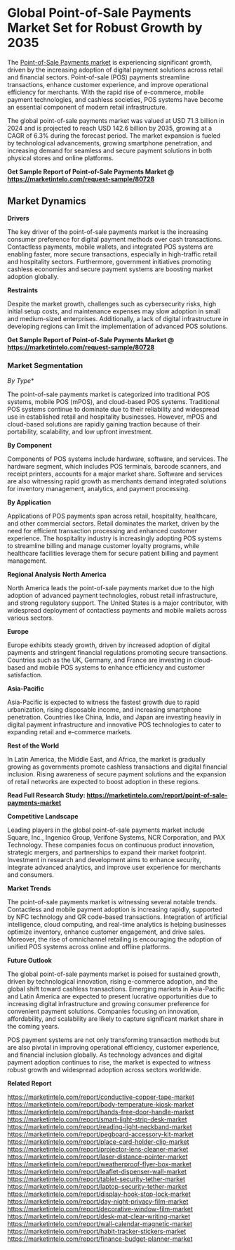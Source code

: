 # Global Point-of-Sale Payments Market Set for Robust Growth by 2035

The [Point-of-Sale Payments market](https://marketintelo.com/report/point-of-sale-payments-market) is experiencing significant growth, driven by the increasing adoption of digital payment solutions across retail and financial sectors. Point-of-sale (POS) payments streamline transactions, enhance customer experience, and improve operational efficiency for merchants. With the rapid rise of e-commerce, mobile payment technologies, and cashless societies, POS systems have become an essential component of modern retail infrastructure.

The global point-of-sale payments market was valued at USD 71.3 billion in 2024 and is projected to reach USD 142.6 billion by 2035, growing at a CAGR of 6.3% during the forecast period. The market expansion is fueled by technological advancements, growing smartphone penetration, and increasing demand for seamless and secure payment solutions in both physical stores and online platforms.

**Get Sample Report of Point-of-Sale Payments Market @ https://marketintelo.com/request-sample/80728**

## Market Dynamics
**Drivers**

The key driver of the point-of-sale payments market is the increasing consumer preference for digital payment methods over cash transactions. Contactless payments, mobile wallets, and integrated POS systems are enabling faster, more secure transactions, especially in high-traffic retail and hospitality sectors. Furthermore, government initiatives promoting cashless economies and secure payment systems are boosting market adoption globally.

**Restraints**

Despite the market growth, challenges such as cybersecurity risks, high initial setup costs, and maintenance expenses may slow adoption in small and medium-sized enterprises. Additionally, a lack of digital infrastructure in developing regions can limit the implementation of advanced POS solutions.

**Get Sample Report of Point-of-Sale Payments Market @ https://marketintelo.com/request-sample/80728**

### Market Segmentation
*By Type**

The point-of-sale payments market is categorized into traditional POS systems, mobile POS (mPOS), and cloud-based POS systems. Traditional POS systems continue to dominate due to their reliability and widespread use in established retail and hospitality businesses. However, mPOS and cloud-based solutions are rapidly gaining traction because of their portability, scalability, and low upfront investment.

**By Component**

Components of POS systems include hardware, software, and services. The hardware segment, which includes POS terminals, barcode scanners, and receipt printers, accounts for a major market share. Software and services are also witnessing rapid growth as merchants demand integrated solutions for inventory management, analytics, and payment processing.

**By Application**

Applications of POS payments span across retail, hospitality, healthcare, and other commercial sectors. Retail dominates the market, driven by the need for efficient transaction processing and enhanced customer experience. The hospitality industry is increasingly adopting POS systems to streamline billing and manage customer loyalty programs, while healthcare facilities leverage them for secure patient billing and payment management.

**Regional Analysis**
**North America**

North America leads the point-of-sale payments market due to the high adoption of advanced payment technologies, robust retail infrastructure, and strong regulatory support. The United States is a major contributor, with widespread deployment of contactless payments and mobile wallets across various sectors.

**Europe**

Europe exhibits steady growth, driven by increased adoption of digital payments and stringent financial regulations promoting secure transactions. Countries such as the UK, Germany, and France are investing in cloud-based and mobile POS systems to enhance efficiency and customer satisfaction.

**Asia-Pacific**

Asia-Pacific is expected to witness the fastest growth due to rapid urbanization, rising disposable income, and increasing smartphone penetration. Countries like China, India, and Japan are investing heavily in digital payment infrastructure and innovative POS technologies to cater to expanding retail and e-commerce markets.

**Rest of the World**

In Latin America, the Middle East, and Africa, the market is gradually growing as governments promote cashless transactions and digital financial inclusion. Rising awareness of secure payment solutions and the expansion of retail networks are expected to boost adoption in these regions.

**Read Full Research Study: https://marketintelo.com/report/point-of-sale-payments-market**

**Competitive Landscape**

Leading players in the global point-of-sale payments market include Square, Inc., Ingenico Group, Verifone Systems, NCR Corporation, and PAX Technology. These companies focus on continuous product innovation, strategic mergers, and partnerships to expand their market footprint. Investment in research and development aims to enhance security, integrate advanced analytics, and improve user experience for merchants and consumers.

**Market Trends**

The point-of-sale payments market is witnessing several notable trends. Contactless and mobile payment adoption is increasing rapidly, supported by NFC technology and QR code-based transactions. Integration of artificial intelligence, cloud computing, and real-time analytics is helping businesses optimize inventory, enhance customer engagement, and drive sales. Moreover, the rise of omnichannel retailing is encouraging the adoption of unified POS systems across online and offline platforms.

**Future Outlook**

The global point-of-sale payments market is poised for sustained growth, driven by technological innovation, rising e-commerce adoption, and the global shift toward cashless transactions. Emerging markets in Asia-Pacific and Latin America are expected to present lucrative opportunities due to increasing digital infrastructure and growing consumer preference for convenient payment solutions. Companies focusing on innovation, affordability, and scalability are likely to capture significant market share in the coming years.

POS payment systems are not only transforming transaction methods but are also pivotal in improving operational efficiency, customer experience, and financial inclusion globally. As technology advances and digital payment adoption continues to rise, the market is expected to witness robust growth and widespread adoption across sectors worldwide.

**Related Report**

https://marketintelo.com/report/conductive-copper-tape-market
https://marketintelo.com/report/body-temperature-kiosk-market
https://marketintelo.com/report/hands-free-door-handle-market
https://marketintelo.com/report/smart-light-strip-desk-market
https://marketintelo.com/report/reading-light-neckband-market
https://marketintelo.com/report/pegboard-accessory-kit-market
https://marketintelo.com/report/place-card-holder-clip-market
https://marketintelo.com/report/projector-lens-cleaner-market
https://marketintelo.com/report/laser-distance-pointer-market
https://marketintelo.com/report/weatherproof-flyer-box-market
https://marketintelo.com/report/leaflet-dispenser-wall-market
https://marketintelo.com/report/tablet-security-tether-market
https://marketintelo.com/report/laptop-security-tether-market
https://marketintelo.com/report/display-hook-stop-lock-market
https://marketintelo.com/report/day-night-privacy-film-market
https://marketintelo.com/report/decorative-window-film-market
https://marketintelo.com/report/desk-mat-clear-writing-market
https://marketintelo.com/report/wall-calendar-magnetic-market
https://marketintelo.com/report/habit-tracker-stickers-market
https://marketintelo.com/report/finance-budget-planner-market
